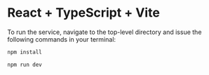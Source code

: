 # React + TypeScript + Vite

To run the service, navigate to the top-level directory and issue the following commands in your terminal:
 ```bash
 npm install

 npm run dev
 ```